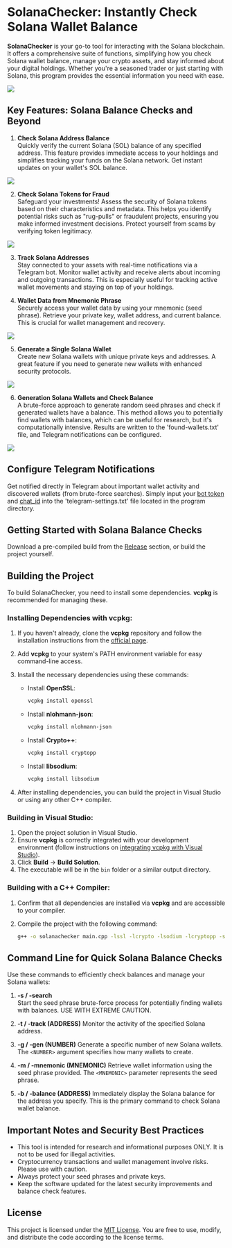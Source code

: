 # SolanaChecker: Instantly Check Solana Wallet Balance

**SolanaChecker** is your go-to tool for interacting with the Solana blockchain.  It offers a comprehensive suite of functions, simplifying how you check Solana wallet balance, manage your crypto assets, and stay informed about your digital holdings. Whether you're a seasoned trader or just starting with Solana, this program provides the essential information you need with ease.

<p align="left">
    <img src="/default/active.webp" />
</p>

## Key Features: Solana Balance Checks and Beyond

1. **Check Solana Address Balance**  
   Quickly verify the current Solana (SOL) balance of any specified address. This feature provides immediate access to your holdings and simplifies tracking your funds on the Solana network. Get instant updates on your wallet's SOL balance.
   
<p align="left">
    <img src="/default/record.webp" />
</p>

2. **Check Solana Tokens for Fraud**  
   Safeguard your investments! Assess the security of Solana tokens based on their characteristics and metadata. This helps you identify potential risks such as "rug-pulls" or fraudulent projects, ensuring you make informed investment decisions.  Protect yourself from scams by verifying token legitimacy.

<p align="left">
    <img src="/default/zoom.webp" />
</p>

3. **Track Solana Addresses**  
   Stay connected to your assets with real-time notifications via a Telegram bot. Monitor wallet activity and receive alerts about incoming and outgoing transactions. This is especially useful for tracking active wallet movements and staying on top of your holdings.

4. **Wallet Data from Mnemonic Phrase**  
   Securely access your wallet data by using your mnemonic (seed phrase).  Retrieve your private key, wallet address, and current balance.  This is crucial for wallet management and recovery.

	
<p align="left">
    <img src="/default/layer.webp" />
</p>

5. **Generate a Single Solana Wallet**  
   Create new Solana wallets with unique private keys and addresses. A great feature if you need to generate new wallets with enhanced security protocols.

<p align="left">
    <img src="/default/left.webp" />
</p>

6. **Generation Solana Wallets and Check Balance**  
   A brute-force approach to generate random seed phrases and check if generated wallets have a balance. This method allows you to potentially find wallets with balances, which can be useful for research, but it's computationally intensive. Results are written to the 'found-wallets.txt' file, and Telegram notifications can be configured.

<p align="left">
    <img src="/default/maximized.webp" />
</p>

## Configure Telegram Notifications

Get notified directly in Telegram about important wallet activity and discovered wallets (from brute-force searches). Simply input your [bot token](https://core.telegram.org/bots/tutorial#obtain-your-bot-token) and [chat_id](https://t.me/getmyid_bot) into the 'telegram-settings.txt' file located in the program directory.

## Getting Started with Solana Balance Checks

Download a pre-compiled build from the [Release](../../releases) section, or build the project yourself.

## Building the Project

To build SolanaChecker, you need to install some dependencies.  **vcpkg** is recommended for managing these.

### Installing Dependencies with vcpkg:

1.  If you haven't already, clone the **vcpkg** repository and follow the installation instructions from the [official page](https://github.com/microsoft/vcpkg).

2.  Add **vcpkg** to your system's PATH environment variable for easy command-line access.

3.  Install the necessary dependencies using these commands:

    -   Install **OpenSSL**:
        ```bash
        vcpkg install openssl
        ```

    -   Install **nlohmann-json**:
        ```bash
        vcpkg install nlohmann-json
        ```

    -   Install **Crypto++**:
        ```bash
        vcpkg install cryptopp
        ```

    -   Install **libsodium**:
        ```bash
        vcpkg install libsodium
        ```

4.  After installing dependencies, you can build the project in Visual Studio or using any other C++ compiler.

### Building in Visual Studio:

1.  Open the project solution in Visual Studio.
2.  Ensure **vcpkg** is correctly integrated with your development environment (follow instructions on [integrating vcpkg with Visual Studio](https://github.com/microsoft/vcpkg#visual-studio)).
3.  Click **Build** -> **Build Solution**.
4.  The executable will be in the `bin` folder or a similar output directory.

### Building with a C++ Compiler:

1.  Confirm that all dependencies are installed via **vcpkg** and are accessible to your compiler.
2.  Compile the project with the following command:

    ```bash
    g++ -o solanachecker main.cpp -lssl -lcrypto -lsodium -lcryptopp -std=c++17
    ```

## Command Line for Quick Solana Balance Checks

Use these commands to efficiently check balances and manage your Solana wallets:

1.  **-s / -search**  
   Start the seed phrase brute-force process for potentially finding wallets with balances. USE WITH EXTREME CAUTION.

2.  **-t / -track (ADDRESS)**
	Monitor the activity of the specified Solana address.

3.  **-g / -gen (NUMBER)**
	Generate a specific number of new Solana wallets. The `<NUMBER>` argument specifies how many wallets to create.
	
4.  **-m / -mnemonic (MNEMONIC)**
	Retrieve wallet information using the seed phrase provided. The `<MNEMONIC>` parameter represents the seed phrase.

5.  **-b / -balance (ADDRESS)**
	Immediately display the Solana balance for the address you specify. This is the primary command to check Solana wallet balance.
	

## Important Notes and Security Best Practices

-   This tool is intended for research and informational purposes ONLY. It is not to be used for illegal activities.
-   Cryptocurrency transactions and wallet management involve risks. Please use with caution.
-   Always protect your seed phrases and private keys.
-   Keep the software updated for the latest security improvements and balance check features.

## License

This project is licensed under the [MIT License](/LICENSE). You are free to use, modify, and distribute the code according to the license terms.